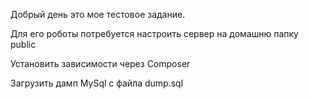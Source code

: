 Добрый день это мое тестовое задание.

Для его роботы потребуется настроить сервер на домашню папку public

Установить зависимости через Composer

Загрузить дамп MySql c файла dump.sql